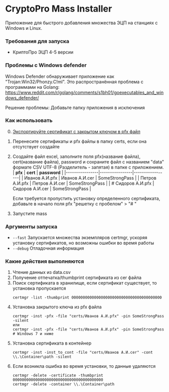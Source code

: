 # CryptoPro Mass Installer
Приложение для быстрого добавления множества ЭЦП на станциях с Windows и Linux.

### Требования для запуска

- КриптоПро ЭЦП 4-5 версии

### Проблемы с Windows defender

Windows Defender обнаруживает приложение как "Trojan:Win32/Phonzy.C!ml". Это распространённая проблема с программами на Golang: https://www.reddit.com/r/golang/comments/s1bh01/goexecutables_and_windows_defender/

Решение проблемы: Добавьте папку приложения в исключения

### Как использовать

0. [Экспортируйте сертификат с закрытом ключом в pfx файл](https://support.kontur.ru/ca/38782-kopirovanie_kontejnera_s_sertifikatom_na_dr#header_ad9459fa9)
1. Перенесите сертификаты и pfx файлы в папку certs, если она отсутствует создайте
2. Создайте файл excel, заполните поля pfx(название файла), cert(название файла), password и сохраните файл с названием "data" формате CSV UTF-8 (Разделитель - запятая) в папке с приложением.
    | **pfx**        | **cert**       | **password**    |
    |----------------|----------------|-----------------|
    | Иванов А.И.pfx | Иванов А.И.cer | SomeStrongPass |
    | Петров А.И.pfx | Петров А.И.cer | SomeStrongPass |
    | # Сидоров А.И.pfx | Сидоров А.И.cer | SomeStrongPass |
  
    Если требуется пропустить установку определенного сертификата, добавьте в начало поля pfx "решетку с пробелом" > "# "

3. Запустите mass

### Аргументы запуска
- ```--fast``` Запускается множества экземпляров certmgr, ускоряя установку сертификатов, но возможны ошибки во время работы
- `--debug`  Отладочная информация 

### Какие действия выполняются

1. Чтение данных из data.csv
2. Получение отпечатка/thumbprint сертификата из cer файла
3. Поиск сертификата в хранилище, если сертификат существует, то установка пропускается
   ```shell
   certmgr -list -thumbprint 0000000000000000000000000000000000000000
   ```
4. Установка закрытого ключа из pfx файла
   ```shell
   certmgr -inst -pfx -file "certs/Иванов А.И.pfx" -pin SomeStrongPass -silent
   или
   certmgr -inst -pfx -file "certs/Иванов А.И.pfx" -pin SomeStrongPass # Windows 7 и ниже
   ```
5. Установка сертификата в контейнер
   ```
   certmgr -inst -inst_to_cont -file "certs/Иванов А.И.cer" -cont \\.\Container\path -silent
   ```
6. Если возникла ошибка во время установки, то данные удаляются
   ```
   certmgr -delete -certificate -thumbprint 0000000000000000000000000000000000000000
   certmgr -delete -container \\.\Container\path
   ```
